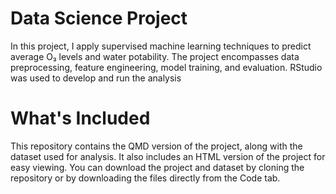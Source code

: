 # Data Science Project
In this project, I apply supervised machine learning techniques to predict average O₃ levels and water potability. The project encompasses data preprocessing, 
feature engineering, model training, and evaluation. RStudio was used to develop and run the analysis

# What's Included
This repository contains the QMD version of the project, along with the dataset used for analysis. It also includes an HTML version of the project for easy viewing.
You can download the project and dataset by cloning the repository or by downloading the files directly from the Code tab.
